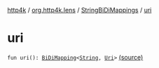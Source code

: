 [http4k](../../index.md) / [org.http4k.lens](../index.md) / [StringBiDiMappings](index.md) / [uri](./uri.md)

# uri

`fun uri(): `[`BiDiMapping`](../-bi-di-mapping/index.md)`<`[`String`](https://kotlinlang.org/api/latest/jvm/stdlib/kotlin/-string/index.html)`, `[`Uri`](../../org.http4k.core/-uri/index.md)`>` [(source)](https://github.com/http4k/http4k/blob/master/http4k-core/src/main/kotlin/org/http4k/lens/BiDiMapping.kt#L67)